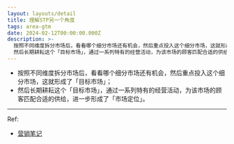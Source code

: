 ```yaml
---
layout: layouts/detail
title: 理解STP另一个角度
tags: area-gtm
date: 2024-02-12T00:00:00.000Z
description: >-
  按照不同维度拆分市场后，看看哪个细分市场还有机会，然后重点投入这个细分市场，这就形成了「目标市场」；
  然后长期耕耘这个「目标市场」，通过一系列特有的经营活动，为该市场的顾客匹配合适的供给，进一步形成了「市场定位」。 Ref: 营销笔记
---
```

* 按照不同维度拆分市场后，看看哪个细分市场还有机会，然后重点投入这个细分市场，这就形成了「目标市场」；
* 然后长期耕耘这个「目标市场」，通过一系列特有的经营活动，为该市场的顾客匹配合适的供给，进一步形成了「市场定位」。

---

Ref:
* <a href="https://yd.qq.com/web/bookDetail/0fd322c0813ab705bg019599" target="_blank">营销笔记</a>
